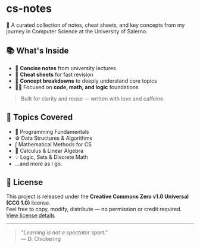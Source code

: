 # cs-notes

🧠 A curated collection of notes, cheat sheets, and key concepts from my journey in Computer Science at the University of Salerno.

## 📚 What's Inside

- 📎 **Concise notes** from university lectures  
- 🧮 **Cheat sheets** for fast revision  
- 🧠 **Concept breakdowns** to deeply understand core topics  
- 🧑‍💻 Focused on **code, math, and logic** foundations

> Built for clarity and reuse — written with love and caffeine.

## 📌 Topics Covered

- 🧱 Programming Fundamentals  
- ⚙️ Data Structures & Algorithms  
- ∫ Mathematical Methods for CS  
- 🧮 Calculus & Linear Algebra  
- 💡 Logic, Sets & Discrete Math  
- …and more as I go.

## 📝 License

This project is released under the **Creative Commons Zero v1.0 Universal (CC0 1.0)** license.  
Feel free to copy, modify, distribute — no permission or credit required.  
[View license details](https://creativecommons.org/publicdomain/zero/1.0/)

---

> _"Learning is not a spectator sport."_  
> — D. Chickering
